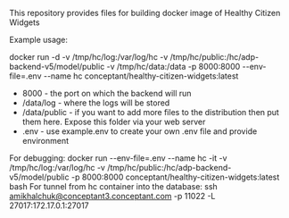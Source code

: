 This repository provides files for building docker image of Healthy Citizen Widgets

Example usage:

docker run -d -v /tmp/hc/log:/var/log/hc -v /tmp/hc/public:/hc/adp-backend-v5/model/public -v /tmp/hc/data:/data -p 8000:8000 --env-file=.env --name hc conceptant/healthy-citizen-widgets:latest 

- 8000 - the port on which the backend will run
- /data/log - where the logs will be stored
- /data/public - if you want to add more files to the distribution then put them here. Expose this folder via your web server
- .env - use example.env to create your own .env file and provide environment

For debugging:  docker run --env-file=.env --name hc -it -v /tmp/hc/log:/var/log/hc -v /tmp/hc/public:/hc/adp-backend-v5/model/public -p 8000:8000 conceptant/healthy-citizen-widgets:latest bash
For tunnel from hc container into the database:  ssh amikhalchuk@conceptant3.conceptant.com -p 11022 -L 27017:172.17.0.1:27017

